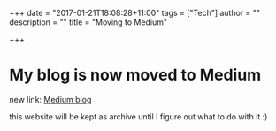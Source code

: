 +++
date = "2017-01-21T18:08:28+11:00"
tags = ["Tech"]
author = ""
description = ""
title = "Moving to Medium"

+++

# My blog is now moved to Medium

new link: [Medium blog](https://medium.com/@augusteo)

this website will be kept as archive until I figure out what to do with it :)